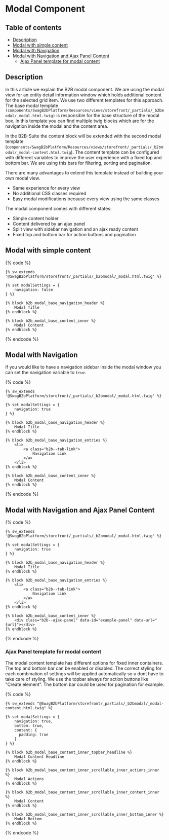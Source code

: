 # Modal Component

## Table of contents

* [Description](#description)
* [Modal with simple content](#modal-with-simple-content)
* [Modal with Navigation](#modal-with-navigation)
* [Modal with Navigation and Ajax Panel Content](#modal-with-navigation-and-ajax-panel-content)
  * [Ajax Panel template for modal content](#ajax-panel-template-for-modal-content)

## Description

In this article we explain the B2B modal component. We are using the modal view for an entity detail information window which holds additional content for the selected grid item. We use two different templates for this approach. The base modal template `(components/SwagB2bPlatform/Resources/views/storefront/_partials/_b2bmodal/_modal.html.twig)` is responsible for the base structure of the modal box. In this template you can find multiple twig blocks which are for the navigation inside the modal and the content area.

In the B2B-Suite the content block will be extended with the second modal template (`components/SwagB2bPlatform/Resources/views/storefront/_partials/_b2bmodal/_modal-content.html.twig`). The content template can be configured with different variables to improve the user experience with a fixed top and bottom bar. We are using this bars for filtering, sorting and pagination.

There are many advantages to extend this template instead of building your own modal view.

* Same experience for every view
* No additional CSS classes required
* Easy modal modifications because every view using the same classes

The modal component comes with different states:

* Simple content holder
* Content delivered by an ajax panel
* Split view with sidebar navigation and an ajax ready content
* Fixed top and bottom bar for action buttons and pagination

## Modal with simple content

{% code %}
```text
{% sw_extends '@SwagB2bPlatform/storefront/_partials/_b2bmodal/_modal.html.twig' %}

{% set modalSettings = {
    navigation: false
} %}

{% block b2b_modal_base_navigation_header %}
    Modal Title
{% endblock %}

{% block b2b_modal_base_content_inner %}
    Modal Content
{% endblock %}
```
{% endcode %}

## Modal with Navigation

If you would like to have a navigation sidebar inside the modal window you can set the navigation variable to `true`.

{% code %}
```text
{% sw_extends '@SwagB2bPlatform/storefront/_partials/_b2bmodal/_modal.html.twig' %}

{% set modalSettings = {
    navigation: true
} %}

{% block b2b_modal_base_navigation_header %}
    Modal Title
{% endblock %}

{% block b2b_modal_base_navigation_entries %}
    <li>
        <a class="b2b--tab-link">
            Navigation Link
        </a>
    </li>
{% endblock %}

{% block b2b_modal_base_content_inner %}
    Modal Content
{% endblock %}
```
{% endcode %}

## Modal with Navigation and Ajax Panel Content

{% code %}
```text
{% sw_extends '@SwagB2bPlatform/storefront/_partials/_b2bmodal/_modal.html.twig' %}

{% set modalSettings = {
    navigation: true
} %}

{% block b2b_modal_base_navigation_header %}
    Modal Title
{% endblock %}

{% block b2b_modal_base_navigation_entries %}
    <li>
        <a class="b2b--tab-link">
            Navigation Link
        </a>
    </li>
{% endblock %}

{% block b2b_modal_base_content_inner %}
    <div class="b2b--ajax-panel" data-id="example-panel" data-url="{url}"></div>
{% endblock %}
```
{% endcode %}

### Ajax Panel template for modal content

The modal content template has different options for fixed inner containers. The top and bottom bar can be enabled or disabled. The correct styling for each combination of settings will be applied automatically so u dont have to take care of styling. We use the topbar always for action buttons like "Create element". The bottom bar could be used for pagination for example.

{% code %}
```text
{% sw_extends "@SwagB2bPlatform/storefront/_partials/_b2bmodal/_modal-content.html.twig" %}

{% set modalSettings = {
    navigation: true,
    bottom: true,
    content: {
      padding: true
    }
} %}

{% block b2b_modal_base_content_inner_topbar_headline %}
    Modal Content Headline
{% endblock %}

{% block b2b_modal_base_content_inner_scrollable_inner_actions_inner %}
    Modal Actions
{% endblock %}

{% block b2b_modal_base_content_inner_scrollable_inner_content_inner %}
    Modal Content
{% endblock %}

{% block b2b_modal_base_content_inner_scrollable_inner_bottom_inner %}
    Modal Bottom
{% endblock %}
```
{% endcode %}
